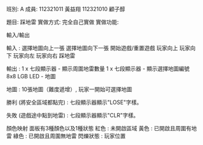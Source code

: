 班別: A
成員: 112321011 黃益翔 112321010 顧子醇

題目: 踩地雷
實做方式: 完全自己實做
實做功能:

輸入/輸出

輸入 : 
選擇地圖向上一張
選擇地圖向下一張
開始遊戲/重置遊戲
玩家向上
玩家向下
玩家向左
玩家向右
踩地雷

輸出 : 
1 x 七段顯示器 - 顯示周圍地雷數量
1 x 七段顯示器 - 顯示選擇地圖編號
8x8 LGB LED - 地圖

地圖 : 
10張地圖（難度遞增）, 玩家一開始可選擇地圖


勝利 (將安全區域都點完) : 
七段顯示器顯示"LOSE"字樣。

失敗 (遊戲途中點到地雷) :
七段顯示器顯示"CLR"字樣。

顏色映射
面板有3種顏色以及1種狀態
紅色 : 未開啟區域
黃色 : 已開啟且周圍有地雷
綠色 : 已開啟且周圍無地雷
閃爍狀態 : 玩家位置
